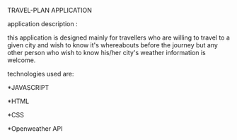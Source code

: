 TRAVEL-PLAN APPLICATION 


application description :


this application is designed mainly for travellers who are willing to travel to a given city and wish to know it's whereabouts before the journey but any other person who wish to know his/her city's weather information is welcome.

technologies used are:

*JAVASCRIPT

*HTML

*CSS

*Openweather API 

